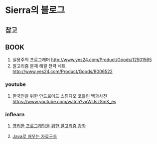 # Sierra의 블로그


## 참고 

## BOOK
1. 실용주의 프로그래머 http://www.yes24.com/Product/Goods/12501565
3. 알고리즘 문제 해결 전략 세트 http://www.yes24.com/Product/Goods/8006522

### youtube
1. 한국인을 위한 안드로이드 스튜디오 코틀린 백과사전 https://www.youtube.com/watch?v=WlJszSmK_es

### inflearn

1. [영리한 프로그래밍을 위한 알고리즘 강좌](https://www.inflearn.com/course/%EC%95%8C%EA%B3%A0%EB%A6%AC%EC%A6%98-%EA%B0%95%EC%A2%8C/dashboard)

2. [Java로 배우는 자료구조](https://www.inflearn.com/course/java-%EC%9E%90%EB%A3%8C%EA%B5%AC%EC%A1%B0/dashboard)